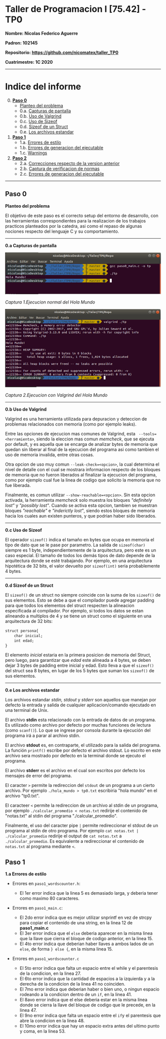 # Taller de Programacion I [75.42] - TP0

**Nombre: Nicolas Federico Aguerre**

**Padron: 102145**

**Repositorio: https://github.com/nicomatex/taller_TP0**

**Cuatrimestre: 1C 2020**

---

# Indice del informe
0. **[Paso 0](#Paso0)**
    * [Planteo del problema](#Paso0)
    * 0.a. [Capturas de pantalla](#Paso0_2)
    * 0.b. [Uso de Valgrind](#Paso0_3)
    * 0.c. [Uso de Sizeof](#Paso0_4)
    * 0.d. [Sizeof de un Struct](#Paso0_5)
    * 0.e. [Los archivos estandar](#Paso0_6)
1. **[Paso 1](#Paso1)**
    * 1.a. [Errores de estilo](#Paso1_a)
    * 1.b. [Errores de generacion del ejecutable](#Paso1_b)
    * 1.c. [Warnings](#Paso1_c)
2. **[Paso 2](#Paso2)**
    * 2.a. [Correcciones respecto de la version anterior](#Paso2_a)
    * 2.b. [Captura de verificacion de normas](#Paso2_b)
    * 2.c. [Errores de generacion del ejecutable](#Paso2_c)
---

## Paso 0 <a name="Paso0"></a>
**Planteo del problema**

El objetivo de este paso es  el correcto setup del entorno de desarrollo, con las herramientas correspondientes para la realizacion de los trabajos practicos planteados por la catedra, asi como el repaso de algunas nociones respecto del lenguaje C y su comportamiento.

---
**0.a Capturas de pantalla**<a name="Paso0_2"></a>

![Captura 1](img/Paso0/1.png?raw=true)

_Captura 1.Ejecucion normal del Hola Mundo_

![Captura 2](img/Paso0/2.png?raw=true)

_Captura 2.Ejecucion con Valgrind del Hola Mundo_

---
**0.b Uso de Valgrind**<a name="Paso0_3"></a>

Valgrind es una herramienta utilizada para depuracion y deteccion de problemas relacionados con memoria (como por ejemplo leaks). 

Entre las opciones de ejecucion mas comunes de Valgrind, esta ``` --tools=<herramienta>```, siendo la eleccion mas comun _memcheck_, que se ejecuta por default, y es aquella que se encarga de analizar bytes de memoria que quedan sin liberar al final de la ejecucion del programa asi como tambien el uso de memoria invalida, entre otras cosas.

Otra opcion de uso muy comun ```--leak-check=<opcion>```, la cual determina el nivel de detalle con el cual se mostrara informacion respecto de los bloques de memoria que no fueron liberados al finalizar la ejecucion del programa, como por ejemplo cual fue la linea de codigo que solicito la memoria que no fue liberada.

Finalmente, es comun utilizar ```--show-reachable=<opcion>```. Sin esta opcion activada, la herramienta _memcheck_ solo muestra los bloques _"definitely lost"_ y _"possibly lost"_. Cuando se activa esta opcion, tambien se muestran bloques _"reachable"_ e _"inderictly lost"_, siendo estos bloques de memoria hacia los cuales aun existen punteros, y que podrian haber sido liberados.

---
**0.c Uso de Sizeof**<a name="Paso0_4"></a>

El operador ```sizeof()``` indica el tamaño en bytes que ocupa en memoria el tipo de dato que se le pase por parametro. La salida de ```sizeof(char)``` siempre es 1 byte, independientemente de la arquitectura, pero este es un caso especial. El tamaño de todos los demás tipos de dato depende de la arquitectura donde se esté trabajando. Por ejemplo, en una arquitectura hipotética de 32 bits, el valor devuelto por ```sizeof(int)``` seria probablemente 4 bytes.

---
**0.d Sizeof de un Struct**<a name="Paso0_5"></a>

El ```sizeof()``` de un struct no siempre coincide con la suma de los ```sizeof()``` de sus elementos. Esto se debe a que el compilador puede agregar padding para que todos los elementos del struct respecten la alineacion especificada al compilador. Por ejemplo, si todos los datos se estan alineando a multiplos de 4 y se tiene un struct como el siguiente en una arquitectura de 32 bits:

```[C]
struct persona{
    char inicial;
    int edad;
} 
```
El elemento _inicial_ estaria en la primera posicion de memoria del Struct, pero luego, para garantizar que _edad_ este alineada a 4 bytes,  se deben dejar 3 bytes de padding entre inicial y edad. Esto lleva a que el ```sizeof()``` del struct sea 8 bytes, en lugar de los 5 bytes que suman los ```sizeof()``` de sus elementos.

---
**0.e Los archivos estandar**<a name="Paso0_6"></a>

Los archivos estandar _stdin, stdout_ y _stderr_ son aquellos que manejan por defecto la entrada y salida de cualquier aplicacion/comando ejecutado en una terminal de Unix. 

El archivo **stdin** esta relacionado con la entrada de datos de un programa. Es utilizado como archivo por defecto por muchas funciones de lectura (como ```scanf()```). Lo que se ingrese por consola durante la ejecución del programa irá a parar al archivo stdin. 

El archivo **stdout** es, en contraparte, el utilizado para la salida del programa. La función ```printf()``` escribe por defecto el archivo stdout. Lo escrito en este archivo sera mostrado por defecto en la terminal donde se ejecuto el programa.

El archivo **stderr** es el archivo en el cual son escritos por defecto los mensajes de error del programa.

El caracter ```>``` permite la redireccion del ```stdout``` de un programa a un cierto archivo. Por ejemplo ```./hola_mundo > tp0.txt``` escribiria "hola mundo" en el archivo "tp0.txt". 

El caracteer ```<``` permite la redireccion de un archivo al stdin de un programa, por ejemplo ```./calcular_promedio < notas.txt``` redirije el contenido de "notas.txt" al stdin del programa "./calcular_promedio".

Finalmente, el uso del caracter pipe ```|``` permite redireccionar el stdout de un programa al stdin de otro programa. Por ejemplo ```cat notas.txt | ./calcular_promedio``` redirije el output de ```cat notas.txt``` a ```./calcular_promedio```. Es equivalente a redireccionar el contenido de ```notas.txt``` al programa mediante ```<```.

## Paso 1 <a name="Paso1"></a>
**1.a Errores de estilo**<a name="Paso1_a"></a>

- Errores en ```paso1_wordscounter.h```:
    - El 1er error indica que la linea 5 es demasiado larga, y deberia tener como maximo 80 caracteres.

- Errores en ```paso1_main.c```:
    - El 2do error indica que es mejor utilizar snprintf en vez de strcpy para copiar el contenido de una string, en la linea 12 de **paso1_main.c**
    - El 3er error indica que el ```else``` deberia aparecer en la misma linea que la llave que cierra el bloque de codigo anterior, en la linea 15.
    - El 4to error indica que deberian haber llaves a ambos lados de un ```else```, de forma ```} else {```, en la misma linea 15.

- Errores en ```paso1_wordscounter.c```
    - El 5to error indica que falta un espacio entre el while y el parentesis de la condicion, en la linea 27.
    - El 6to error indica que la cantidad de espacios a la izquierda y a la derecha de la condicion de la linea 41 no coinciden.
    - El 7mo error indica que deberian haber o bien uno, o ningun espacio rodeando a la condicion dentro de un ```if```, en la linea 41.
    - El 8avo error indica que el else deberia estar en la misma linea donde se cierra la llave del bloque de codigo que le precede, en la linea 47.
    - El 9no error indica que falta un espacio entre el ```if```y el parentesis que abre la condicion en la linea 48.
    - El 10mo error indica que hay un espacio extra antes del ultimo punto y coma, en la linea 53. 